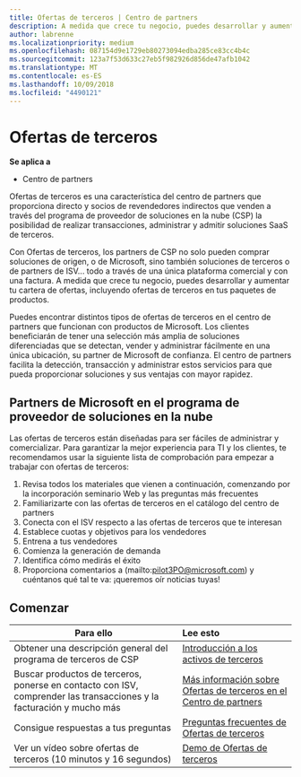 ```yaml
---
title: Ofertas de terceros | Centro de partners
description: A medida que crece tu negocio, puedes desarrollar y aumentar tu cartera de ofertas, incluidas las ofertas de terceros en los paquetes de producto.
author: labrenne
ms.localizationpriority: medium
ms.openlocfilehash: 087154d9e1729eb80273094edba285ce83cc4b4c
ms.sourcegitcommit: 123a7f53d633c27eb5f982926d856de47afb1042
ms.translationtype: MT
ms.contentlocale: es-ES
ms.lasthandoff: 10/09/2018
ms.locfileid: "4490121"
---
```

# <a name="third-party-offers"></a>Ofertas de terceros 

**Se aplica a**

- Centro de partners

Ofertas de terceros es una característica del centro de partners que proporciona directo y socios de revendedores indirectos que venden a través del programa de proveedor de soluciones en la nube (CSP) la posibilidad de realizar transacciones, administrar y admitir soluciones SaaS de terceros.  

Con Ofertas de terceros, los partners de CSP no solo pueden comprar soluciones de origen, o de Microsoft, sino también soluciones de terceros o de partners de ISV... todo a través de una única plataforma comercial y con una factura.  A medida que crece tu negocio, puedes desarrollar y aumentar tu cartera de ofertas, incluyendo ofertas de terceros en tus paquetes de productos. 

Puedes encontrar distintos tipos de ofertas de terceros en el centro de partners que funcionan con productos de Microsoft. Los clientes beneficiarán de tener una selección más amplia de soluciones diferenciadas que se detectan, vender y administrar fácilmente en una única ubicación, su partner de Microsoft de confianza. El centro de partners facilita la detección, transacción y administrar estos servicios para que pueda proporcionar soluciones y sus ventajas con mayor rapidez.

## <a name="microsoft-partners-in-the-cloud-solution-provider-program"></a>Partners de Microsoft en el programa de proveedor de soluciones en la nube

Las ofertas de terceros están diseñadas para ser fáciles de administrar y comercializar. Para garantizar la mejor experiencia para TI y los clientes, te recomendamos usar la siguiente lista de comprobación para empezar a trabajar con ofertas de terceros:

1. Revisa todos los materiales que vienen a continuación, comenzando por la incorporación seminario Web y las preguntas más frecuentes
2. Familiarizarte con las ofertas de terceros en el catálogo del centro de partners
3. Conecta con el ISV respecto a las ofertas de terceros que te interesan
4. Establece cuotas y objetivos para los vendedores
5. Entrena a tus vendedores
6. Comienza la generación de demanda
7. Identifica cómo medirás el éxito
8. Proporciona comentarios a (mailto:pilot3PO@microsoft.com) y cuéntanos qué tal te va: ¡queremos oír noticias tuyas!

## <a name="get-started"></a>Comenzar 

|**Para ello**   |**Lee esto**   |
|------------------|:--------------------|
|Obtener una descripción general del programa de terceros de CSP  |[Introducción a los activos de terceros]( http://assetsprod.microsoft.com/mpn/third-party-offers-overview.pptx)|
|Buscar productos de terceros, ponerse en contacto con ISV, comprender las transacciones y la facturación y mucho más| [Más información sobre Ofertas de terceros en el Centro de partners](third-party-help.md) |
|Consigue respuestas a tus preguntas| [Preguntas frecuentes de Ofertas de terceros](http://assetsprod.microsoft.com/mpn/third-party-offers-faq.docx) |
|Ver un vídeo sobre ofertas de terceros (10 minutos y 16 segundos)   |[Demo de Ofertas de terceros](http://assetsprod.microsoft.com/mpn/third-party-offers-demo.wma)|


